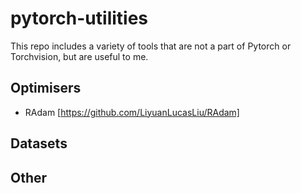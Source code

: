 # pytorch-utilities
This repo includes a variety of tools that are not a part of Pytorch or Torchvision, but are useful to me.

## Optimisers
 - RAdam [https://github.com/LiyuanLucasLiu/RAdam]

## Datasets

## Other
